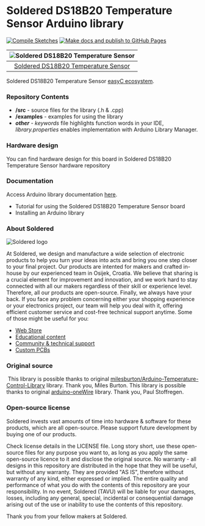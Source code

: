 # Soldered DS18B20 Temperature Sensor Arduino library

[![Compile Sketches](http://github-actions.40ants.com/e-radionicacom/Soldered-DS18B20-Temperature-Sensor-Arduino-Library/matrix.svg?branch=dev&only=Compile%20Sketches)](https://github.com/e-radionicacom/Soldered-DS18B20-Temperature-Sensor-Arduino-Library/actions/workflows/compile_test.yml)
[![Make docs and publish to GitHub Pages](https://github.com/e-radionicacom/Soldered-DS18B20-Temperature-Sensor-Arduino-Library/actions/workflows/make_docs.yml/badge.svg?branch=dev)](https://github.com/e-radionicacom/Soldered-DS18B20-Temperature-Sensor-Arduino-Library/actions/workflows/make_docs.yml)

| ![Soldered DS18B20 Temperature Sensor](https://upload.wikimedia.org/wikipedia/commons/8/8f/Example_image.svg) |
| :-----------------------------------------------------------------------------------------------------------: |
| [Soldered DS18B20 Temperature Sensor](https://www.solde.red/101203)                                           |

Soldered DS18B20 Temperature Sensor [easyC ecosystem](https://www.soldered.com/easyC). 

### Repository Contents
- **/src** - source files for the library (.h & .cpp)
- **/examples** - examples for using the library
- ***other*** - *keywords* file highlights function words in your IDE, *library.properties* enables implementation with Arduino Library Manager.

### Hardware design
You can find hardware design for this board in Soldered DS18B20 Temperature Sensor hardware repository

### Documentation

Access Arduino library documentation [here](https://e-radionicacom.github.io/Soldered-DS18B20-Temperature-Sensor-Arduino-Library/).

- Tutorial for using the Soldered DS18B20 Temperature Sensor board
- Installing an Arduino library

### About Soldered
![Soldered logo](https://raw.githubusercontent.com/e-radionicacom/Soldered-DS18B20-Temperature-Sensor-Arduino-Library/dev/extras/Logo%20horizontal-2.svg)

At Soldered, we design and manufacture a wide selection of electronic products to help you turn your ideas into acts and bring you one step closer to your final project. Our products are intented for makers and crafted in-house by our experienced team in Osijek, Croatia. We believe that sharing is a crucial element for improvement and innovation, and we work hard to stay connected with all our makers regardless of their skill or experience level. Therefore, all our products are open-source. Finally, we always have your back. If you face any problem concerning either your shopping experience or your electronics project, our team will help you deal with it, offering efficient customer service and cost-free technical support anytime. Some of those might be useful for you:

- [Web Store](https://www.soldered.com)
- [Educational content](https://learn.soldered.com)
- [Community & technical support](https://community.soldered.com)
- [Custom PCBs](https://pcb.soldered.com)


### Original source
​
This library is possible thanks to original [milesburton/Arduino-Temperature-Control-Library](https://github.com/milesburton/Arduino-Temperature-Control-Library) library. Thank you, Miles Burton. 
This library is possible thanks to original [arduino-oneWire](https://github.com/PaulStoffregen/OneWire) library. Thank you, Paul Stoffregen. 


### Open-source license
Soldered invests vast amounts of time into hardware & software for these products, which are all open-source. Please support future development by buying one of our products. 

Check license details in the LICENSE file. Long story short, use these open-source files for any purpose you want to, as long as you apply the same open-source licence to it and disclose the original source. No warranty - all designs in this repository are distributed in the hope that they will be useful, but without any warranty. They are provided "AS IS", therefore without warranty of any kind, either expressed or implied. The entire quality and performance of what you do with the contents of this repository are your responsibility. In no event, Soldered (TAVU) will be liable for your damages, losses, including any general, special, incidental or consequential damage arising out of the use or inability to use the contents of this repository. 

Thank you from your fellow makers at Soldered.

